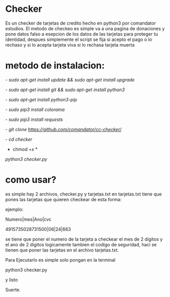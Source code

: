 # Checker
Es un checker de tarjetas de credito hecho en python3 por comandator estudios.
El metodo de checkeo es simple va a una pagina de donaciones y pone datos falso a esepcion de los datos de las tarjetas para proteger tu identidad,
despues simplemente el script se fija si acepto el pago o lo rechaso y si lo acepta tarjeta viva si lo rechasa tarjeta muerta

# metodo de instalacion:

*- sudo apt-get install update && sudo apt-get install upgrade*

*- sudo apt-get install git && sudo apt-get install python3*

*- sudo apt-get install python3-pip*

*- sudo pip3 install colorama*

*- sudo pip3 install requests*

*- git clone https://github.com/comandator/cc-checker/*

*- cd checker*

- chmod +x *

*python3 checker.py*


# como usar?

es simple hay 2 archivos, checker.py y tarjetas.txt en tarjetas.txt tiene que pones las tarjetas que quieren checkear
de esta forma:

ejemplo:

Numero|mes|Ano|cvc

4915735028731500|06|24|663

se tiene que poner el numero de la tarjeta a checkear el mes de 2 digitos y el ano de 2 digitos logicamente tambien el codigo de seguridad, haci se tienen que poner las tarjetas en el archivo tarjetas.txt.

Para Ejecutarlo es simple solo pongan en la terminal

python3 checker.py

y listo 

Suerte.
